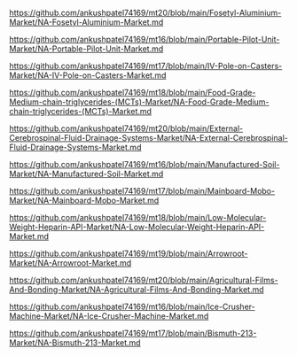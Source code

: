 <p><a href="https://github.com/ankushpatel74169/mt20/blob/main/Fosetyl-Aluminium-Market/NA-Fosetyl-Aluminium-Market.md">https://github.com/ankushpatel74169/mt20/blob/main/Fosetyl-Aluminium-Market/NA-Fosetyl-Aluminium-Market.md</a></p><p><a href="https://github.com/ankushpatel74169/mt16/blob/main/Portable-Pilot-Unit-Market/NA-Portable-Pilot-Unit-Market.md">https://github.com/ankushpatel74169/mt16/blob/main/Portable-Pilot-Unit-Market/NA-Portable-Pilot-Unit-Market.md</a></p><p><a href="https://github.com/ankushpatel74169/mt17/blob/main/IV-Pole-on-Casters-Market/NA-IV-Pole-on-Casters-Market.md">https://github.com/ankushpatel74169/mt17/blob/main/IV-Pole-on-Casters-Market/NA-IV-Pole-on-Casters-Market.md</a></p><p><a href="https://github.com/ankushpatel74169/mt18/blob/main/Food-Grade-Medium-chain-triglycerides-(MCTs)-Market/NA-Food-Grade-Medium-chain-triglycerides-(MCTs)-Market.md">https://github.com/ankushpatel74169/mt18/blob/main/Food-Grade-Medium-chain-triglycerides-(MCTs)-Market/NA-Food-Grade-Medium-chain-triglycerides-(MCTs)-Market.md</a></p><p><a href="https://github.com/ankushpatel74169/mt20/blob/main/External-Cerebrospinal-Fluid-Drainage-Systems-Market/NA-External-Cerebrospinal-Fluid-Drainage-Systems-Market.md">https://github.com/ankushpatel74169/mt20/blob/main/External-Cerebrospinal-Fluid-Drainage-Systems-Market/NA-External-Cerebrospinal-Fluid-Drainage-Systems-Market.md</a></p><p><a href="https://github.com/ankushpatel74169/mt16/blob/main/Manufactured-Soil-Market/NA-Manufactured-Soil-Market.md">https://github.com/ankushpatel74169/mt16/blob/main/Manufactured-Soil-Market/NA-Manufactured-Soil-Market.md</a></p><p><a href="https://github.com/ankushpatel74169/mt17/blob/main/Mainboard-Mobo-Market/NA-Mainboard-Mobo-Market.md">https://github.com/ankushpatel74169/mt17/blob/main/Mainboard-Mobo-Market/NA-Mainboard-Mobo-Market.md</a></p><p><a href="https://github.com/ankushpatel74169/mt18/blob/main/Low-Molecular-Weight-Heparin-API-Market/NA-Low-Molecular-Weight-Heparin-API-Market.md">https://github.com/ankushpatel74169/mt18/blob/main/Low-Molecular-Weight-Heparin-API-Market/NA-Low-Molecular-Weight-Heparin-API-Market.md</a></p><p><a href="https://github.com/ankushpatel74169/mt19/blob/main/Arrowroot-Market/NA-Arrowroot-Market.md">https://github.com/ankushpatel74169/mt19/blob/main/Arrowroot-Market/NA-Arrowroot-Market.md</a></p><p><a href="https://github.com/ankushpatel74169/mt20/blob/main/Agricultural-Films-And-Bonding-Market/NA-Agricultural-Films-And-Bonding-Market.md">https://github.com/ankushpatel74169/mt20/blob/main/Agricultural-Films-And-Bonding-Market/NA-Agricultural-Films-And-Bonding-Market.md</a></p><p><a href="https://github.com/ankushpatel74169/mt16/blob/main/Ice-Crusher-Machine-Market/NA-Ice-Crusher-Machine-Market.md">https://github.com/ankushpatel74169/mt16/blob/main/Ice-Crusher-Machine-Market/NA-Ice-Crusher-Machine-Market.md</a></p><p><a href="https://github.com/ankushpatel74169/mt17/blob/main/Bismuth-213-Market/NA-Bismuth-213-Market.md">https://github.com/ankushpatel74169/mt17/blob/main/Bismuth-213-Market/NA-Bismuth-213-Market.md</a></p>
